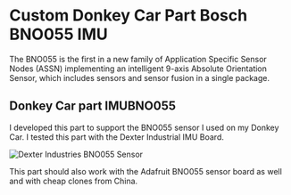 # Custom Donkey Car Part Bosch BNO055 IMU
The BNO055 is the first in a new family of Application Specific Sensor Nodes (ASSN) implementing an intelligent 9-axis Absolute Orientation Sensor, which includes sensors and sensor fusion in a single package.
##  Donkey Car part IMUBNO055
I developed this part to support the BNO055 sensor I used on my Donkey Car.
I tested this part with the Dexter Industrial IMU Board.

![Dexter Industries BNO055 Sensor](https://custom-build-robots.com/wp-content/uploads/2019/03/bno055.jpg)

This part should also work with the Adafruit BNO055 sensor board as well and with cheap clones from China.
